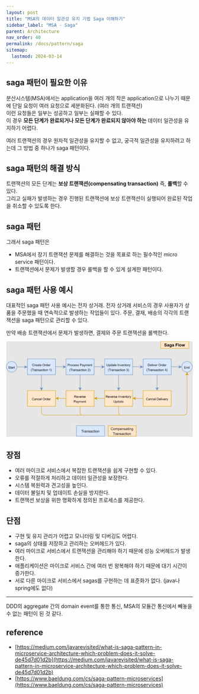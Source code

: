 ```yaml
---
layout: post
title: "MSA의 데이터 일관성 유지 기법 Saga 이해하기"
sidebar_label: "MSA - Saga"
parent: Architecture
nav_order: 40
permalink: /docs/pattern/saga
sitemap:
  lastmod: 2024-03-14
---
```


## saga 패턴이 필요한 이유

분산시스템(MSA)에서는 application을 여러 개의 작은 application으로 나누기 때문에 단일 요청이 여러 요청으로 세분화된다. (여러 개의 트랜잭션)  
이런 요청들은 일부는 성공하고 일부는 실패할 수 있다.  
이 경우 **모든 단계가 완료되거나 모든 단계가 완료되지 않아야 하는** 데이터 일관성을 유지하기 어렵다.

여러 트랜잭션의 경우 원자적 일관성을 유지할 수 없고, 궁극적 일관성을 유지하려고 하는데 그 방법 중 하나가 saga 패턴이다.

## saga 패턴의 해결 방식

트랜잭션의 모든 단계는 **보상 트랜잭션(compensating transaction)** 즉, **롤백**할 수 있다.  
그리고 실패가 발생하는 경우 진행된 트랜잭션에 보상 트랜잭션이 실행되어 완료된 작업을 취소할 수 있도록 한다.

## saga 패턴

그래서 saga 패턴은
- MSA에서 장기 트랜잭션 문제를 해결하는 것을 목표로 하는 필수적인 micro service 패턴이다.
- 트랜잭션에서 문제가 발생할 경우 롤백을 할 수 있게 설계한 패턴이다.

## saga 패턴 사용 예시

대표적인 saga 패턴 사용 예시는 전자 상거래.
전자 상거래 서비스의 경우 사용자가 상품을 주문했을 때 연속적으로 발생하는 작업들이 있다.
주문, 결재, 배송의 각각의 트랜잭션을 saga 패턴으로 관리할 수 있다.

만약 배송 트랜잭션에서 문제가 발생하면, 결제와 주문 트랜잭션을 롤백한다.

![saga pattern](/images/post/architecture/saga.jpg)


## 장점

- 여러 마이크로 서비스에서 복잡한 트랜잭션을 쉽게 구현할 수 있다.
- 오류를 적절하게 처리하고 데이터 일관성을 보장한다.
- 시스템 복원력과 견고성을 높인다.
- 데이터 불일치 및 업데이트 손실을 방지한다.
- 트랜잭션 보상을 위한 명확하게 정의된 프로세스를 제공한다.


## 단점

- 구현 및 유지 관리가 어렵고 모니터링 및 디버깅도 어렵다.
- saga의 상태를 저장하고 관리하는 오버헤드가 있다.
- 여러 마이크로 서비스에서 트랜잭션을 관리해야 하기 때문에 성능 오버헤드가 발생한다.
- 애플리케이션은 마이크로 서비스 간에 여러 번 왕복해야 하기 때문에 대기 시간이 증가한다.
- 서로 다른 마이크로 서비스에서 sagas를 구현하는 데 표준화가 없다. (java나 spring에도 없다)

---

DDD의 aggregate 간의 domain event를 통한 통신, MSA의 모듈간 통신에서 빼놓을 수 없는 패턴이 된 것 같다.


## reference

- [https://medium.com/javarevisited/what-is-saga-pattern-in-microservice-architecture-which-problem-does-it-solve-de45d7d01d2b](https://medium.com/javarevisited/what-is-saga-pattern-in-microservice-architecture-which-problem-does-it-solve-de45d7d01d2b)
- [https://www.baeldung.com/cs/saga-pattern-microservices](https://www.baeldung.com/cs/saga-pattern-microservices)